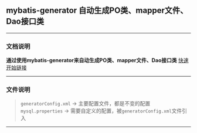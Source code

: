 ## mybatis-generator 自动生成PO类、mapper文件、Dao接口类
***
### 文档说明
**通过使用mybatis-generator来自动生成PO类、mapper文件、Dao接口类**   [快速开始链接](http://www.mybatis.org/generator/quickstart.html)

***
### 文件说明	 
> `generatorConfig.xml` -> 主要配置文件，都是不变的配置   
> `mysql.properties` -> 需要自定义的配置，被`generatorConfig.xml`文件引入

***